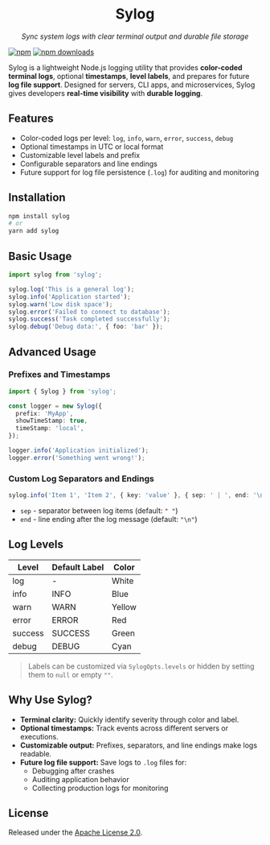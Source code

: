 <div align="center">

# Sylog

_Sync system logs with clear terminal output and durable file storage_

</div>

[![npm](https://img.shields.io/npm/v/sylog.svg)](https://www.npmjs.com/package/sylog) [![npm downloads](https://img.shields.io/npm/d18m/sylog)](https://www.npmjs.com/package/sylog)

Sylog is a lightweight Node.js logging utility that provides **color-coded terminal logs**, optional **timestamps**, **level labels**, and prepares for future **log file support**. Designed for servers, CLI apps, and microservices, Sylog gives developers **real-time visibility** with **durable logging**.

## Features

- Color-coded logs per level: `log`, `info`, `warn`, `error`, `success`, `debug`
- Optional timestamps in UTC or local format
- Customizable level labels and prefix
- Configurable separators and line endings
- Future support for log file persistence (`.log`) for auditing and monitoring

## Installation

```sh
npm install sylog
# or
yarn add sylog
```

## Basic Usage

```ts
import sylog from 'sylog';

sylog.log('This is a general log');
sylog.info('Application started');
sylog.warn('Low disk space');
sylog.error('Failed to connect to database');
sylog.success('Task completed successfully');
sylog.debug('Debug data:', { foo: 'bar' });
```

## Advanced Usage

### Prefixes and Timestamps

```ts
import { Sylog } from 'sylog';

const logger = new Sylog({
  prefix: 'MyApp',
  showTimeStamp: true,
  timeStamp: 'local',
});

logger.info('Application initialized');
logger.error('Something went wrong!');
```

### Custom Log Separators and Endings

```ts
sylog.info('Item 1', 'Item 2', { key: 'value' }, { sep: ' | ', end: '\n\n' });
```

- `sep` - separator between log items (default: `" "`)
- `end` - line ending after the log message (default: `"\n"`)

## Log Levels

| Level   | Default Label | Color  |
| ------- | ------------- | ------ |
| log     | -             | White  |
| info    | INFO          | Blue   |
| warn    | WARN          | Yellow |
| error   | ERROR         | Red    |
| success | SUCCESS       | Green  |
| debug   | DEBUG         | Cyan   |

> Labels can be customized via `SylogOpts.levels` or hidden by setting them to `null` or empty `""`.

## Why Use Sylog?

- **Terminal clarity:** Quickly identify severity through color and label.
- **Optional timestamps:** Track events across different servers or executions.
- **Customizable output:** Prefixes, separators, and line endings make logs readable.
- **Future log file support:** Save logs to `.log` files for:
  - Debugging after crashes
  - Auditing application behavior
  - Collecting production logs for monitoring

## License

Released under the [Apache License 2.0](./LICENSE).
